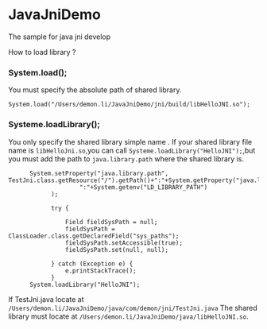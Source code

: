 # JavaJniDemo
The sample for java jni develop



How to load library ?

### System.load();
You must specify the absolute path of shared library. 
```
System.load("/Users/demon.li/JavaJniDemo/jni/build/libHelloJNI.so");
```
### Systeme.loadLibrary();
You only specify the  shared library simple name . 
If your shared library file name is `libHelloJni.so`,you can call `Systeme.loadLibrary("HelloJNI");`,but
you must add the path to  `java.library.path` where the shared library is.
      
```
      System.setProperty("java.library.path", TestJni.class.getResource("/").getPath()+":"+System.getProperty("java.library.path")+":"+
                    ":"+System.getenv("LD_LIBRARY_PATH")
            );

            try {

                Field fieldSysPath = null;
                fieldSysPath = ClassLoader.class.getDeclaredField("sys_paths");
                fieldSysPath.setAccessible(true);
                fieldSysPath.set(null, null);

            } catch (Exception e) {
                e.printStackTrace();
            }
      System.loadLibrary("HelloJNI");
```
If TestJni.java locate at `/Users/demon.li/JavaJniDemo/java/com/demon/jni/TestJni.java`
The shared library must  locate at `/Users/demon.li/JavaJniDemo/java/libHelloJNI.so`.

      
      
      
      
      
   
  
